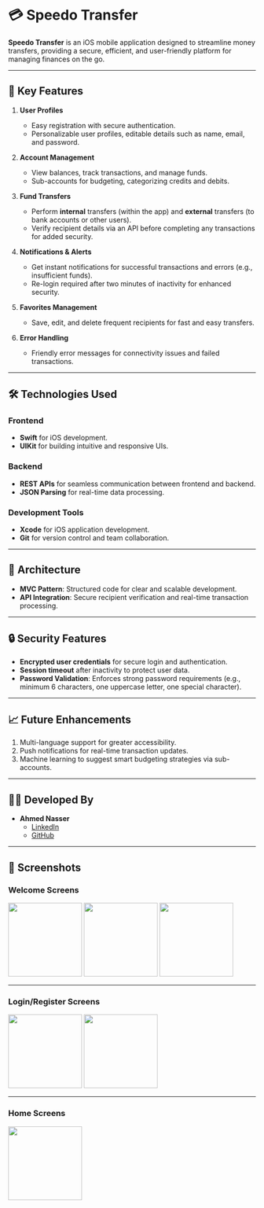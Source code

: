 # 💳 **Speedo Transfer**  

**Speedo Transfer** is an iOS mobile application designed to streamline money transfers, providing a secure, efficient, and user-friendly platform for managing finances on the go.

---

## 🚀 **Key Features**  

1. **User Profiles**  
   - Easy registration with secure authentication.  
   - Personalizable user profiles, editable details such as name, email, and password.  

2. **Account Management**  
   - View balances, track transactions, and manage funds.  
   - Sub-accounts for budgeting, categorizing credits and debits.  

3. **Fund Transfers**  
   - Perform **internal** transfers (within the app) and **external** transfers (to bank accounts or other users).  
   - Verify recipient details via an API before completing any transactions for added security.  

4. **Notifications & Alerts**  
   - Get instant notifications for successful transactions and errors (e.g., insufficient funds).  
   - Re-login required after two minutes of inactivity for enhanced security.

5. **Favorites Management**  
   - Save, edit, and delete frequent recipients for fast and easy transfers.  

6. **Error Handling**  
   - Friendly error messages for connectivity issues and failed transactions.  

---

## 🛠️ **Technologies Used**  

### **Frontend**  
- **Swift** for iOS development.  
- **UIKit** for building intuitive and responsive UIs.

### **Backend**  
- **REST APIs** for seamless communication between frontend and backend.  
- **JSON Parsing** for real-time data processing.

### **Development Tools**  
- **Xcode** for iOS application development.  
- **Git** for version control and team collaboration.

---

## 📐 **Architecture**  

- **MVC Pattern**: Structured code for clear and scalable development.  
- **API Integration**: Secure recipient verification and real-time transaction processing.

---

## 🔒 **Security Features**  

- **Encrypted user credentials** for secure login and authentication.  
- **Session timeout** after inactivity to protect user data.  
- **Password Validation**: Enforces strong password requirements (e.g., minimum 6 characters, one uppercase letter, one special character).

---

## 📈 **Future Enhancements**  

1. Multi-language support for greater accessibility.  
2. Push notifications for real-time transaction updates.  
3. Machine learning to suggest smart budgeting strategies via sub-accounts.

---

## 👨‍💻 **Developed By**  

- **Ahmed Nasser**  
  - [LinkedIn](https://linkedin.com/in/ahmed-nasser-91aab6279)  
  - [GitHub](https://github.com/AhmedNasser23)  

---

## 📸 **Screenshots**

### Welcome Screens  
<img src="https://github.com/user-attachments/assets/952a7ef3-beb5-49cc-ad01-baa7813fa346" width="150" height="150" />  
<img src="https://github.com/user-attachments/assets/f1f3d03c-c354-43f9-a49a-e4580e6e799c" width="150" height="150" />  
<img src="https://github.com/user-attachments/assets/0c8a108b-ec18-4b94-acef-f620b8118343" width="150" height="150" />

---

### Login/Register Screens  
<img src="https://github.com/user-attachments/assets/e494ed73-b9af-4619-ba5d-8500747fafbd" width="150" height="150" />  
<img src="https://github.com/user-attachments/assets/7145cee2-19ca-4234-8f97-fbca05d8ddba" width="150" height="150" />

---

### Home Screens  
<img src="https://github.com/user-attachments/assets/d7ade637-3e6a-4fdb-b227-88994b109196" width="150" height="150" />


